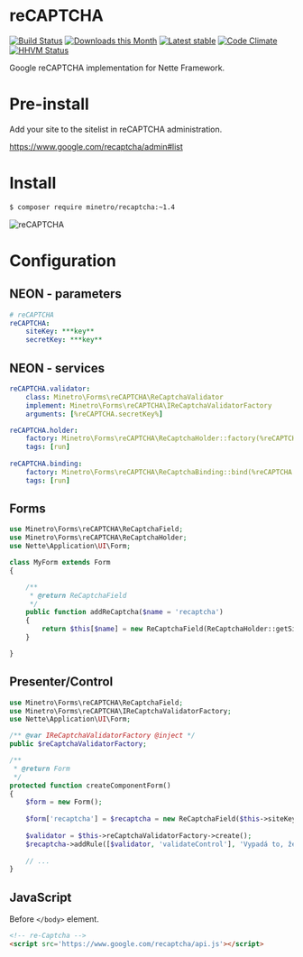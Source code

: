 reCAPTCHA
===============

[![Build Status](https://travis-ci.org/minetro/reCAPTCHA.svg?branch=master)](https://travis-ci.org/minetro/reCAPTCHA)
[![Downloads this Month](https://img.shields.io/packagist/dm/minetro/recaptcha.svg?style=flat)](https://packagist.org/packages/minetro/recaptcha)
[![Latest stable](https://img.shields.io/packagist/v/minetro/recaptcha.svg?style=flat)](https://packagist.org/packages/minetro/recaptcha)
[![Code Climate](https://codeclimate.com/github/minetro/reCAPTCHA/badges/gpa.svg)](https://codeclimate.com/github/minetro/reCAPTCHA)
[![HHVM Status](https://img.shields.io/hhvm/minetro/reCAPTCHA.svg?style=flat)](http://hhvm.h4cc.de/package/minetro/reCAPTCHA)

Google reCAPTCHA implementation for Nette Framework.

# Pre-install

Add your site to the sitelist in reCAPTCHA administration.

https://www.google.com/recaptcha/admin#list

# Install

```sh
$ composer require minetro/recaptcha:~1.4
```

![reCAPTCHA](https://raw.githubusercontent.com/minetro/recaptcha/master/recaptcha.png)

# Configuration

## NEON - parameters
```yaml
# reCAPTCHA
reCAPTCHA:
    siteKey: ***key**
    secretKey: ***key**
```

## NEON - services
```yaml
reCAPTCHA.validator:
    class: Minetro\Forms\reCAPTCHA\ReCaptchaValidator
    implement: Minetro\Forms\reCAPTCHA\IReCaptchaValidatorFactory
    arguments: [%reCAPTCHA.secretKey%]

reCAPTCHA.holder:
    factory: Minetro\Forms\reCAPTCHA\ReCaptchaHolder::factory(%reCAPTCHA.siteKey%)
    tags: [run]
    
reCAPTCHA.binding:
    factory: Minetro\Forms\reCAPTCHA\ReCaptchaBinding::bind(%reCAPTCHA.siteKey%)
    tags: [run]
```


## Forms
```php
use Minetro\Forms\reCAPTCHA\ReCaptchaField;
use Minetro\Forms\reCAPTCHA\ReCaptchaHolder;
use Nette\Application\UI\Form;

class MyForm extends Form
{

    /**
     * @return ReCaptchaField
     */
    public function addReCaptcha($name = 'recaptcha')
    {
        return $this[$name] = new ReCaptchaField(ReCaptchaHolder::getSiteKey());
    }

}
```

## Presenter/Control
```php
use Minetro\Forms\reCAPTCHA\ReCaptchaField;
use Minetro\Forms\reCAPTCHA\IReCaptchaValidatorFactory;
use Nette\Application\UI\Form;

/** @var IReCaptchaValidatorFactory @inject */
public $reCaptchaValidatorFactory;

/**
 * @return Form
 */
protected function createComponentForm() 
{
    $form = new Form();
    
    $form['recaptcha'] = $recaptcha = new ReCaptchaField($this->siteKey); 
    
    $validator = $this->reCaptchaValidatorFactory->create();
    $recaptcha->addRule([$validator, 'validateControl'], 'Vypadá to, že nejste člověk.');
    
    // ...
}
```

## JavaScript

Before `</body>` element.

```html
<!-- re-Captcha -->
<script src='https://www.google.com/recaptcha/api.js'></script>
```

